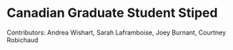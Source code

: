 # Canadian Graduate Student Stiped 


Contributors: Andrea Wishart, Sarah Laframboise, Joey Burnant, Courtney Robichaud
